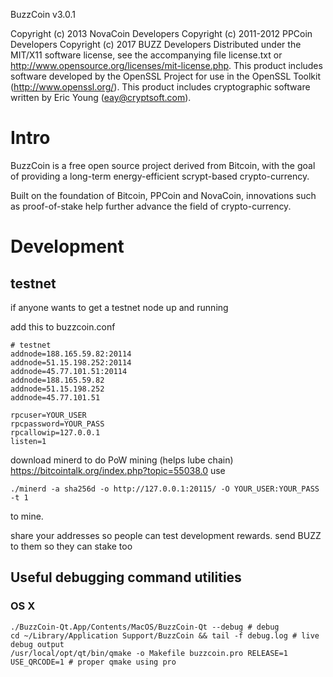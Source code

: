BuzzCoin v3.0.1

Copyright (c) 2013 NovaCoin Developers Copyright (c) 2011-2012 PPCoin Developers
Copyright (c) 2017 BUZZ Developers Distributed under the MIT/X11 software
license, see the accompanying file license.txt or
http://www.opensource.org/licenses/mit-license.php. This product includes
software developed by the OpenSSL Project for use in the OpenSSL Toolkit
(http://www.openssl.org/). This product includes cryptographic software written
by Eric Young (eay@cryptsoft.com).

# Intro

BuzzCoin is a free open source project derived from Bitcoin, with the goal of
providing a long-term energy-efficient scrypt-based crypto-currency.

Built on the foundation of Bitcoin, PPCoin and NovaCoin, innovations such as
proof-of-stake help further advance the field of crypto-currency.

# Development

## testnet

if anyone wants to get a testnet node up and running

add this to buzzcoin.conf

```
# testnet
addnode=188.165.59.82:20114
addnode=51.15.198.252:20114
addnode=45.77.101.51:20114
addnode=188.165.59.82
addnode=51.15.198.252
addnode=45.77.101.51

rpcuser=YOUR_USER
rpcpassword=YOUR_PASS
rpcallowip=127.0.0.1
listen=1
```

download minerd to do PoW mining (helps lube chain)
https://bitcointalk.org/index.php?topic=55038.0
use

```
./minerd -a sha256d -o http://127.0.0.1:20115/ -O YOUR_USER:YOUR_PASS -t 1
```

to mine.

share your addresses so people can test development rewards. send BUZZ to them so they can stake too

## Useful debugging command utilities

### OS X

```
./BuzzCoin-Qt.App/Contents/MacOS/BuzzCoin-Qt --debug # debug
cd ~/Library/Application Support/BuzzCoin && tail -f debug.log # live debug output
/usr/local/opt/qt/bin/qmake -o Makefile buzzcoin.pro RELEASE=1 USE_QRCODE=1 # proper qmake using pro
```
